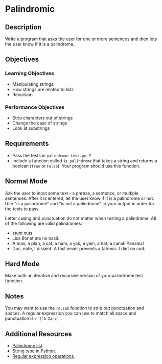 # Palindromic

## Description

Write a program that asks the user for one or more sentences and then lets the user know if it is a palindrome.

## Objectives

### Learning Objectives

* Manipulating strings
* How strings are related to lists
* Recursion

### Performance Objectives

* Strip characters out of strings
* Change the case of strings
* Look at substrings


## Requirements  

* Pass the tests in `palindrome_test.py`. Y
* Include a function called `is_palindrome` that takes a string and returns a boolean (`True` or `False`). Your program should use this function.

## Normal Mode

Ask the user to input some text - a phrase, a sentence, or multiple sentences. After it is entered, let the user know if it is a palindrome or not. Use "is a palindrome" and "is not a palindrome" in your output in order for the tests to pass.

Letter casing and punctuation do not matter when testing a palindrome. All of the following are valid palindromes:

* stunt nuts
* Lisa Bonet ate no basil.
* A man, a plan, a cat, a ham, a yak, a yam, a hat, a canal: Panama!
* Doc, note, I dissent. A fast never prevents a fatness. I diet on cod.

## Hard Mode

Make both an iterative and recursive version of your palindrome test function.

## Notes

You may want to use the `re.sub` function to strip out punctuation and spaces. A regular expression you can use to match all space and punctuation is `r'[^A-Za-z]'`.

## Additional Resources

* [Palindrome list](http://www.palindromelist.net/).
* [String type in Python](https://docs.python.org/3/library/stdtypes.html#text-sequence-type-str).
* [Regular expression operations](https://docs.python.org/3/library/re.html).
